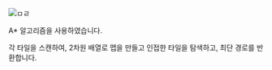 ![ㅁㄹ](https://github.com/wlsrb0147/Astar/assets/50743287/c49c65b6-cd61-420d-88c3-0c650abeaa3a)

A* 알고리즘을 사용하였습니다.

각 타일을 스캔하여, 2차원 배열로 맵을 만들고 인접한 타일을 탐색하고, 최단 경로를 반환합니다.
